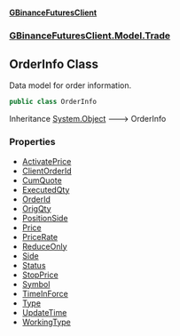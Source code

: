 #### [GBinanceFuturesClient](./index.md 'index')
### [GBinanceFuturesClient.Model.Trade](./GBinanceFuturesClient-Model-Trade.md 'GBinanceFuturesClient.Model.Trade')
## OrderInfo Class
Data model for order information.  
```csharp
public class OrderInfo
```
Inheritance [System.Object](https://docs.microsoft.com/en-us/dotnet/api/System.Object 'System.Object') &#129106; OrderInfo  
### Properties
- [ActivatePrice](./GBinanceFuturesClient-Model-Trade-OrderInfo-ActivatePrice.md 'GBinanceFuturesClient.Model.Trade.OrderInfo.ActivatePrice')
- [ClientOrderId](./GBinanceFuturesClient-Model-Trade-OrderInfo-ClientOrderId.md 'GBinanceFuturesClient.Model.Trade.OrderInfo.ClientOrderId')
- [CumQuote](./GBinanceFuturesClient-Model-Trade-OrderInfo-CumQuote.md 'GBinanceFuturesClient.Model.Trade.OrderInfo.CumQuote')
- [ExecutedQty](./GBinanceFuturesClient-Model-Trade-OrderInfo-ExecutedQty.md 'GBinanceFuturesClient.Model.Trade.OrderInfo.ExecutedQty')
- [OrderId](./GBinanceFuturesClient-Model-Trade-OrderInfo-OrderId.md 'GBinanceFuturesClient.Model.Trade.OrderInfo.OrderId')
- [OrigQty](./GBinanceFuturesClient-Model-Trade-OrderInfo-OrigQty.md 'GBinanceFuturesClient.Model.Trade.OrderInfo.OrigQty')
- [PositionSide](./GBinanceFuturesClient-Model-Trade-OrderInfo-PositionSide.md 'GBinanceFuturesClient.Model.Trade.OrderInfo.PositionSide')
- [Price](./GBinanceFuturesClient-Model-Trade-OrderInfo-Price.md 'GBinanceFuturesClient.Model.Trade.OrderInfo.Price')
- [PriceRate](./GBinanceFuturesClient-Model-Trade-OrderInfo-PriceRate.md 'GBinanceFuturesClient.Model.Trade.OrderInfo.PriceRate')
- [ReduceOnly](./GBinanceFuturesClient-Model-Trade-OrderInfo-ReduceOnly.md 'GBinanceFuturesClient.Model.Trade.OrderInfo.ReduceOnly')
- [Side](./GBinanceFuturesClient-Model-Trade-OrderInfo-Side.md 'GBinanceFuturesClient.Model.Trade.OrderInfo.Side')
- [Status](./GBinanceFuturesClient-Model-Trade-OrderInfo-Status.md 'GBinanceFuturesClient.Model.Trade.OrderInfo.Status')
- [StopPrice](./GBinanceFuturesClient-Model-Trade-OrderInfo-StopPrice.md 'GBinanceFuturesClient.Model.Trade.OrderInfo.StopPrice')
- [Symbol](./GBinanceFuturesClient-Model-Trade-OrderInfo-Symbol.md 'GBinanceFuturesClient.Model.Trade.OrderInfo.Symbol')
- [TimeInForce](./GBinanceFuturesClient-Model-Trade-OrderInfo-TimeInForce.md 'GBinanceFuturesClient.Model.Trade.OrderInfo.TimeInForce')
- [Type](./GBinanceFuturesClient-Model-Trade-OrderInfo-Type.md 'GBinanceFuturesClient.Model.Trade.OrderInfo.Type')
- [UpdateTime](./GBinanceFuturesClient-Model-Trade-OrderInfo-UpdateTime.md 'GBinanceFuturesClient.Model.Trade.OrderInfo.UpdateTime')
- [WorkingType](./GBinanceFuturesClient-Model-Trade-OrderInfo-WorkingType.md 'GBinanceFuturesClient.Model.Trade.OrderInfo.WorkingType')
